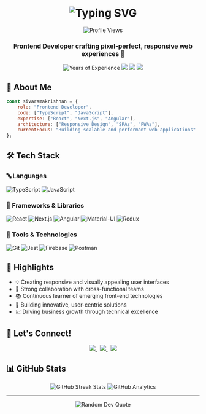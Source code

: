 <h1 align="center">
  <img src="https://readme-typing-svg.herokuapp.com?font=Fira+Code&weight=500&size=40&pause=1000&color=2196F3&center=true&vCenter=true&repeat=false&width=500&height=70&lines=Sivaramakrishnan+S" alt="Typing SVG" />
</h1>

<div align="center">
  <img src="https://komarev.com/ghpvc/?username=sivaram-portfolio&style=flat-square&color=blue" alt="Profile Views"/>
</div>

<h3 align="center">Frontend Developer crafting pixel-perfect, responsive web experiences 🚀</h3>

<p align="center">
  <img src="https://img.shields.io/badge/Experience-3%2B%20Years-blue?style=for-the-badge" alt="Years of Experience"/>
  <a href="https://sivaramakrishnan-portfolio.web.app/"><img src="https://img.shields.io/badge/Portfolio-000000?style=for-the-badge&logo=About.me&logoColor=white"/></a>
  <a href="https://www.linkedin.com/in/skrishnan771/"><img src="https://img.shields.io/badge/LinkedIn-0077B5?style=for-the-badge&logo=linkedin&logoColor=white"/></a>
  <a href="mailto:skrishnan771@gmail.com"><img src="https://img.shields.io/badge/Gmail-D14836?style=for-the-badge&logo=gmail&logoColor=white"/></a>
</p>

## 💫 About Me

```javascript
const sivaramakrishnan = {
    role: "Frontend Developer",
    code: ["TypeScript", "JavaScript"],
    expertise: ["React", "Next.js", "Angular"],
    architecture: ["Responsive Design", "SPAs", "PWAs"],
    currentFocus: "Building scalable and performant web applications"
};
```


## 🛠️ Tech Stack

### 🔤 Languages
![TypeScript](https://img.shields.io/badge/TypeScript-007ACC?style=for-the-badge&logo=typescript&logoColor=white)
![JavaScript](https://img.shields.io/badge/JavaScript-F7DF1E?style=for-the-badge&logo=javascript&logoColor=black)

### 🎨 Frameworks & Libraries
![React](https://img.shields.io/badge/React-20232A?style=for-the-badge&logo=react&logoColor=61DAFB)
![Next.js](https://img.shields.io/badge/Next.js-000000?style=for-the-badge&logo=next.js&logoColor=white)
![Angular](https://img.shields.io/badge/Angular-DD0031?style=for-the-badge&logo=angular&logoColor=white)
![Material-UI](https://img.shields.io/badge/MUI-0081CB?style=for-the-badge&logo=mui&logoColor=white)
![Redux](https://img.shields.io/badge/Redux-593D88?style=for-the-badge&logo=redux&logoColor=white)

### 🔧 Tools & Technologies
![Git](https://img.shields.io/badge/Git-F05032?style=for-the-badge&logo=git&logoColor=white)
![Jest](https://img.shields.io/badge/Jest-C21325?style=for-the-badge&logo=jest&logoColor=white)
![Firebase](https://img.shields.io/badge/Firebase-FFCA28?style=for-the-badge&logo=firebase&logoColor=black)
![Postman](https://img.shields.io/badge/Postman-FF6C37?style=for-the-badge&logo=postman&logoColor=white)

## 🌟 Highlights

- 💡 Creating responsive and visually appealing user interfaces
- 🤝 Strong collaboration with cross-functional teams
- 📚 Continuous learner of emerging front-end technologies
- 🎯 Building innovative, user-centric solutions
- 📈 Driving business growth through technical excellence

## 🤝 Let's Connect!

<div align="center">
  <a href="mailto:skrishnan771@gmail.com">
    <img src="https://img.shields.io/badge/Email_Me-Let's_Chat!-D14836?style=for-the-badge&logo=gmail&logoColor=white"/>
  </a>
  &nbsp;
  <a href="https://www.linkedin.com/in/sivaramakrishnan-s-b63144161/">
    <img src="https://img.shields.io/badge/LinkedIn-Let's_Connect!-0077B5?style=for-the-badge&logo=linkedin&logoColor=white"/>
  </a>
  &nbsp;
  <a href="https://sivaramakrishnan-portfolio.web.app/">
    <img src="https://img.shields.io/badge/Portfolio-View_My_Work!-000000?style=for-the-badge&logo=About.me&logoColor=white"/>
  </a>
</div>

## 📊 GitHub Stats

<div align="center">
  <img src="https://github-readme-streak-stats.herokuapp.com/?user=skrishnan771&theme=tokyonight" alt="GitHub Streak Stats"/>
  
  <img src="https://github-readme-stats.vercel.app/api?username=skrishnan771&show_icons=true&theme=tokyonight" alt="GitHub Analytics"/>
</div>

--- 
<p align="center">
  <img src="https://quotes-github-readme.vercel.app/api?type=horizontal&theme=tokyonight" alt="Random Dev Quote"/>
</p>
